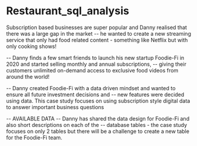 # Restaurant_sql_analysis

Subscription based businesses are super popular and Danny realised that there was a large gap in the market 
-- he wanted to create a new streaming service that only had food related content - something like Netflix but with only cooking shows!

-- Danny finds a few smart friends to launch his new startup Foodie-Fi in 2020 and started selling monthly and annual subscriptions,
--  giving their customers unlimited on-demand access to exclusive food videos from around the world!

-- Danny created Foodie-Fi with a data driven mindset and wanted to ensure all future investment decisions and 
-- new features were decided using data. This case study focuses on using subscription style digital data to answer important business questions

-- AVAILABLE  DATA 
-- Danny has shared the data design for Foodie-Fi and also short descriptions on each of the
-- database tables - the case study focuses on only 2 tables but there will be a challenge to create a new table for the Foodie-Fi team.

